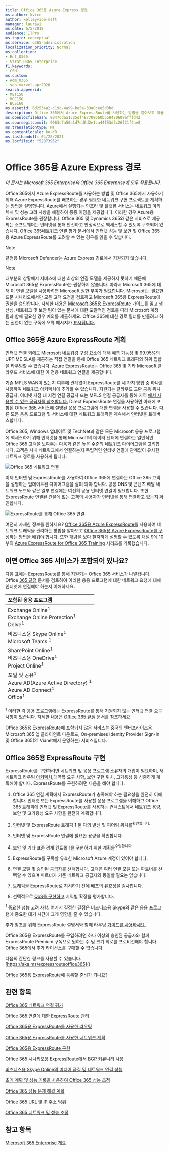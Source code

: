 ```yaml
---
title: Office 365용 Azure Express 경로
ms.author: kvice
author: kelleyvice-msft
manager: laurawi
ms.date: 6/5/2019
audience: ITPro
ms.topic: conceptual
ms.service: o365-administration
localization_priority: Normal
ms.collection:
- Ent_O365
- Strat_O365_Enterprise
f1.keywords:
- CSH
ms.custom:
- Adm_O365
- seo-marvel-apr2020
search.appverid:
- MET150
- MOE150
- BCS160
ms.assetid: 6d2534a2-c19c-4a99-be5e-33a0cee5d3bd
description: Office 365에서 Azure ExpressRoute를 사용하는 방법을 알아보고 이를 사용하여 배포하는 경우 네트워크 구현 프로젝트를 계획합니다.
ms.openlocfilehash: 8047cdaa1325df487709660b558420609afffd42
ms.sourcegitcommit: 9063c7a50a1d7dd6d2e1ca44f53d3c26f21f4ae8
ms.translationtype: MT
ms.contentlocale: ko-KR
ms.lasthandoff: 04/28/2021
ms.locfileid: "52073952"
---
```

# <a name="azure-expressroute-for-office-365"></a>Office 365용 Azure Express 경로

*이 문서는 Microsoft 365 Enterprise와 Office 365 Enterprise에 모두 적용됩니다.*

Office 365에서 Azure ExpressRoute를 사용하는 방법 및 Office 365에서 사용하기 위해 Azure ExpressRoute를 배포하는 경우 필요한 네트워크 구현 프로젝트를 계획하는 방법을 설명합니다. Azure에서 실행되는 인프라 및 플랫폼 서비스는 네트워크 아키텍처 및 성능 고려 사항을 해결하여 종종 이점을 제공합니다. 이러한 경우 Azure용 ExpressRoute를 권장합니다. Office 365 및 Dynamics 365와 같은 서비스로 제공되는 소프트웨어는 인터넷을 통해 안전하고 안정적으로 액세스할 수 있도록 구축되어 있습니다. Office [365](assessing-network-connectivity.md)네트워크 연결 평가 문서에서 인터넷 성능 및 보안 및 Office 365용 Azure ExpressRoute를 고려할 수 있는 경우를 읽을 수 있습니다.

> [!NOTE]
> 끝점용 Microsoft Defender는 Azure Express 경로에서 지원되지 않습니다.

> [!NOTE]
> 대부분의 상황에서 서비스에 대한 최상의 연결 모델을 제공하지 못하기 때문에 Microsoft 365용 ExpressRoute는 권장하지 않습니다. 따라서 Microsoft 365에 대해 이 연결 모델을 사용하려면 Microsoft 권한 부여가 필요합니다. Microsoft는 필요한 드문 시나리오에서만 모든 고객 요청을 검토하고 Microsoft 365용 ExpressRoute에 권한을 승인합니다. 자세한 내용은 [Microsoft 365용 ExpressRoute](https://aka.ms/erguide) 가이드를 읽고 생산성, 네트워크 및 보안 팀이 있는 문서에 대한 포괄적인 검토를 따라 Microsoft 계정 팀과 함께 필요한 경우 예외를 제출하세요. Office 365에 대한 경로 필터를 만들려고 하는 권한이 없는 구독에 오류 메시지가 [표시됩니다.](https://support.microsoft.com/kb/3181709)

## <a name="planning-azure-expressroute-for-office-365"></a>Office 365용 Azure ExpressRoute 계획

인터넷 연결 외에도 Microsoft 네트워킹 구성 요소에 대해 예측 가능성 및 99.95%의 UPTIME SLA를 제공하는 직접 연결을 통해 Office 365 네트워크 트래픽의 하위 집합을 라우팅할 수 있습니다. Azure ExpressRoute는 Office 365 및 기타 Microsoft 클라우드 서비스에 대한 이 전용 네트워크 연결을 제공합니다.

기존 MPLS WAN이 있는지 여부에 관계없이 ExpressRoute를 세 가지 방법 중 하나를 사용하여 네트워크 아키텍처에 추가할 수 있습니다. 지원되는 클라우드 교환 공동 위치 공급자, 이더넷 지점 대 지점 연결 공급자 또는 MPLS 연결 공급자를 통해 지역 [에서 사용할 수 있는 공급자를 참조합니다.](/azure/expressroute/expressroute-locations) Direct ExpressRoute 연결을 사용하면 아래에 포함된 Office [365](azure-expressroute.md#BKMK_WhatDoIGet) 서비스에 설명된 응용 프로그램에 대한 연결을 사용할 수 있습니다. 다른 모든 응용 프로그램 및 서비스에 대한 네트워크 트래픽은 계속해서 인터넷을 트래버스합니다.

Office 365, Windows 업데이트 및 TechNet과 같은 모든 Microsoft 응용 프로그램에 액세스하기 위해 인터넷을 통해 Microsoft의 데이터 센터에 연결하는 일반적인 Office 365 고객을 보여주는 다음과 같은 높은 수준의 네트워크 다이어그램을 고려합니다. 고객은 사내 네트워크에서 연결하는지 독립적인 인터넷 연결에 관계없이 유사한 네트워크 경로를 사용하게 됩니다.

![Office 365 네트워크 연결](../media/9d8bc622-4a38-4a3b-a0f3-68657712d460.png)

이제 인터넷 및 ExpressRoute를 사용하여 Office 365에 연결하는 Office 365 고객을 설명하는 업데이트된 다이어그램을 살펴 봐야 합니다. 공용 DNS 및 콘텐츠 배달 네트워크 노드와 같은 일부 연결에는 여전히 공용 인터넷 연결이 필요합니다. 또한 ExpressRoute 연결된 건물에 없는 고객의 사용자가 인터넷을 통해 연결하고 있는지 확인합니다.

![ExpressRoute를 통해 Office 365 연결](../media/251788c4-0937-4584-9b2c-df08e11611fc.png)

여전히 자세한 정보를 원하세요? [Office 365용 Azure ExpressRoute를](https://support.office.com/article/e1da26c6-2d39-4379-af6f-4da213218408) 사용하여 네트워크 트래픽을 관리하는 방법을 알아보고 [Office 365용 Azure ExpressRoute를 구성하는 방법을 배워야 합니다.](/azure/expressroute/expressroute-faqs) 또한 개념을 보다 철저하게 설명할 수 있도록 채널 9에 10부의 [Azure ExpressRoute for Office 365 Training](https://channel9.msdn.com/series/aer) 시리즈를 기록했습니다.

## <a name="what-office-365-services-are-included"></a>어떤 Office 365 서비스가 포함되어 있나요?
<a name="BKMK_WhatDoIGet"> </a>

다음 표에는 ExpressRoute를 통해 지원되는 Office 365 서비스가 나열됩니다. Office [365 끝점](./urls-and-ip-address-ranges.md) 문서를 검토하여 이러한 응용 프로그램에 대한 네트워크 요청에 대해 인터넷에 연결해야 하는지 이해하세요.

| 포함된 응용 프로그램 |
|:-----|
|Exchange Online<sup>1</sup> <br/> Exchange Online Protection<sup>1</sup> <br/> Delve<sup>1</sup> <br/> |
|비즈니스용 Skype Online<sup>1</sup> <br/> Microsoft Teams <sup>1</sup> <br/> |
|SharePoint Online<sup>1</sup> <br/> 비즈니스용 OneDrive<sup>1</sup> <br/> Project Online<sup>1</sup> <br/> |
|포털 및 공유<sup>1</sup> <br/> Azure AD(Azure Active Directory) <sup>1</sup> <br/> Azure AD Connect<sup>1</sup> <br/> Office<sup>1</sup> <br/> |

<sup>1</sup> 이러한 각 응용 프로그램에는 ExpressRoute를 통해 지원되지 않는 인터넷 연결 요구 사항이 있습니다. 자세한 내용은 [Office 365 끝점](./urls-and-ip-address-ranges.md) 문서를 참조하세요.

Office 365용 ExpressRoute에 포함되지 않은 서비스는 중국의 엔터프라이즈용 Microsoft 365 앱 클라이언트 다운로드, On-premises Identity Provider Sign-In 및 Office 365(21 Vianet에서 운영하는) 서비스입니다.

## <a name="implementing-expressroute-for-office-365"></a>Office 365용 ExpressRoute 구현

ExpressRoute를 구현하려면 네트워크 및 응용 프로그램 소유자의 개입이 필요하며, 새 네트워크 라우팅 [아키텍처,](https://support.office.com/article/e1da26c6-2d39-4379-af6f-4da213218408)대역폭 요구 사항, 보안 구현 위치, 고가용성 등 신중하게 계획해야 합니다. ExpressRoute를 구현하려면 다음을 해야 합니다.

1. Office 365 연결 계획에서 ExpressRoute가 충족해야 하는 필요성을 완전히 이해합니다. 인터넷 또는 ExpressRoute를 사용할 응용 프로그램을 이해하고 Office 365 트래픽에 인터넷 및 ExpressRoute를 사용하는 컨텍스트에서 네트워크 용량, 보안 및 고가용성 요구 사항을 완전히 계획합니다.

2. 인터넷 및 ExpressRoute 트래픽 1 둘 다의 발신 및 피어링 위치를<sup>확인합니다.</sup>

3. 인터넷 및 ExpressRoute 연결에 필요한 용량을 확인합니다.

4. 보안 및 기타 표준 경계 컨트롤 1을 구현하기 위한 계획을<sup>수립합니다.</sup>

5. ExpressRoute를 구독할 유효한 Microsoft Azure 계정이 있어야 합니다.

6. 연결 모델 및 승인된 [공급자를 선택합니다.](/azure/expressroute/expressroute-locations) 고객은 여러 연결 모델 또는 파트너를 선택할 수 있으며 파트너가 기존 네트워크 공급자와 동일할 필요는 없습니다.

7. 트래픽을 ExpressRoute로 지시하기 전에 배포의 유효성을 검사합니다.

8. 선택적으로 [QoS를 구현하고](https://support.office.com/article/ExpressRoute-and-QoS-in-Skype-for-Business-Online-20c654da-30ee-4e4f-a764-8b7d8844431d) 지역별 확장을 평가합니다.

<sup>1</sup> 중요한 성능 고려 사항. 여기서 결정한 결정은 비즈니스용 Skype와 같은 응용 프로그램에 중요한 대기 시간에 크게 영향을 줄 수 있습니다.

추가 참조를 위해 [](https://support.office.com/article/Routing-with-ExpressRoute-for-Office-365-e1da26c6-2d39-4379-af6f-4da213218408) ExpressRoute 설명서와 함께 라우팅 [가이드를 사용하세요.](/azure/expressroute/expressroute-introduction)

Office 365용 ExpressRoute를 구입하려면 하나 이상의 승인된 [](/azure/expressroute/expressroute-locations) 공급자와 함께 ExpressRoute Premium 구독으로 원하는 수 및 크기 회로를 프로비전해야 합니다. Office 365에서 추가 라이선스를 구매할 수 없습니다.

다음의 간단한 링크를 사용할 수 있습니다. [https://aka.ms/expressrouteoffice365]()

[Office 365용 ExpressRoute에 등록할 준비가 되나요?](https://aka.ms/ert)

## <a name="related-topics"></a>관련 항목

[Office 365 네트워크 연결 평가](assessing-network-connectivity.md) 

[Office 365 연결에 대한 ExpressRoute 관리](managing-expressroute-for-connectivity.md)

[Office 365용 ExpressRoute를 사용한 라우팅](routing-with-expressroute.md)

[Office 365용 ExpressRoute를 사용한 네트워크 계획](network-planning-with-expressroute.md)

[Office 365용 ExpressRoute 구현](implementing-expressroute.md)

[Office 365 시나리오용 ExpressRoute에서 BGP 커뮤니티 사용](bgp-communities-in-expressroute.md)

[비즈니스용 Skype Online의 미디어 품질 및 네트워크 연결 성능](https://support.office.com/article/5fe3e01b-34cf-44e0-b897-b0b2a83f0917)

[초기 계획 및 성능 기록을 사용하여 Office 365 성능 조정](performance-tuning-using-baselines-and-history.md)

[Office 365 성능 문제 해결 계획](performance-troubleshooting-plan.md)

[Office 365 URL 및 IP 주소 범위](urls-and-ip-address-ranges.md)

[Office 365 네트워크 및 성능 조정](network-planning-and-performance.md)

## <a name="see-also"></a>참고 항목

[Microsoft 365 Enterprise 개요](microsoft-365-overview.md)
